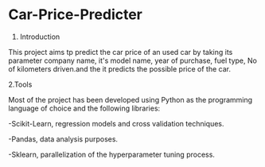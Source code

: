 # Car-Price-Predicter

1. Introduction

This project aims tp predict the car price of an used car by taking its parameter company name, it's model name, year of purchase, fuel type, No of kilometers driven.and the it predicts the possible price of the car.

2.Tools


Most of the project has been developed using Python as the programming language of choice and the following libraries:


-Scikit-Learn, regression models and cross validation techniques.


-Pandas, data analysis purposes.


-Sklearn, parallelization of the hyperparameter tuning process.


